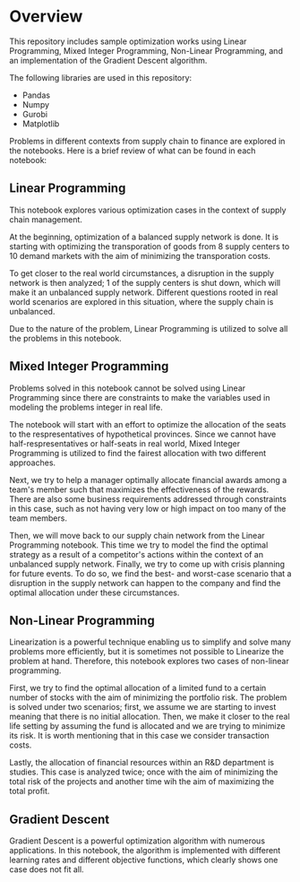# Overview

This repository includes sample optimization works using Linear Programming, Mixed Integer Programming, Non-Linear Programming, and an implementation of the Gradient Descent algorithm.

The following libraries are used in this repository:
- Pandas
- Numpy
- Gurobi
- Matplotlib

Problems in different contexts from supply chain to finance are explored in the notebooks. Here is a brief review of what can be found in each notebook:


## Linear Programming

This notebook explores various optimization cases in the context of supply chain management.

At the beginning, optimization of a balanced supply network is done. It is starting with optimizing the transporation of goods from 8 supply centers to 10 demand markets with the aim of minimizing the transporation costs. 

To get closer to the real world circumstances, a disruption in the supply network is then analyzed; 1 of the supply centers is shut down, which will make it an unbalanced supply network. Different questions rooted in real world scenarios are explored in this situation, where the supply chain is unbalanced.

Due to the nature of the problem, Linear Programming is utilized to solve all the problems in this notebook.


## Mixed Integer Programming

Problems solved in this notebook cannot be solved using Linear Programming since there are constraints to make the variables used in modeling the problems integer in real life. 

The notebook will start with an effort to optimize the allocation of the seats to the respresentatives of hypothetical provinces. Since we cannot have half-respresentatives or half-seats in real world, Mixed Integer Programming is utilized to find the fairest allocation with two different approaches. 

Next, we try to help a manager optimally allocate financial awards among a team's member such that maximizes the effectiveness of the rewards. There are also some business requirements addressed through constraints in this case, such as not having very low or high impact on too many of the team members.

Then, we will move back to our supply chain network from the Linear Programming notebook. This time we try to model the find the optimal strategy as a result of a competitor's actions within the context of an unbalanced supply network. Finally, we try to come up with crisis planning for future events. To do so, we find the best- and worst-case scenario that a disruption in the supply network can happen to the company and find the optimal allocation under these circumstances.


## Non-Linear Programming

Linearization is a powerful technique enabling us to simplify and solve many problems more efficiently, but it is sometimes not possible to Linearize the problem at hand. Therefore, this notebook explores two cases of non-linear programming.

First, we try to find the optimal allocation of a limited fund to a certain number of stocks with the aim of minimizing the portfolio risk. The problem is solved under two scenarios; first, we assume we are starting to invest meaning that there is no initial allocation. Then, we make it closer to the real life setting by assuming the fund is allocated and we are trying to minimize its risk. It is worth mentioning that in this case we consider transaction costs.

Lastly, the allocation of financial resources within an R&D department is studies. This case is analyzed twice; once with the aim of minimizing the total risk of the projects and another time wih the aim of maximizing the total profit.


## Gradient Descent

Gradient Descent is a powerful optimization algorithm with numerous applications. In this notebook, the algorithm is implemented with different learning rates and different objective functions, which clearly shows one case does not fit all. 
